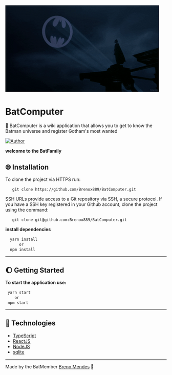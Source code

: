 ![BatSignal Gif](https://github.com/Brenox889/BatComputer/blob/master/.github/batman.gif)
---
# BatComputer
:bat: BatComputer is a wiki application that allows you to get to know the Batman universe and register Gotham's most wanted 

[![Author](https://img.shields.io/badge/author-Breno%20Mendes-blue)](https://github.com/Brenox889)

**welcome to the BatFamily**

 ## :globe_with_meridians: Installation 
   To clone the project via HTTPS run:
  
       git clone https://github.com/Brenox889/BatComputer.git   
   
   SSH URLs provide access to a Git repository via SSH, a secure protocol. If you have a SSH key registered in your Github account, clone the project using the command:
  
       git clone git@github.com:Brenox889/BatComputer.git
       
   **install dependencies**
   
      yarn install
          or
      npm install
      
---  
 ## :moon: Getting Started 
   **To start the application use:**
   
     yarn start
        or
     npm start
 ---
 ## :robot: Technologies 
 
 - [TypeScript](https://www.typescriptlang.org/)
 - [ReactJS](https://pt-br.reactjs.org/)
 - [NodeJS](https://nodejs.org/en/)
 - [sqlite](https://www.sqlite.org/index.html)
 ---
 
 Made by the BatMember [Breno Mendes](https://www.linkedin.com/in/breno-mendes-14206318a/) :bat:
